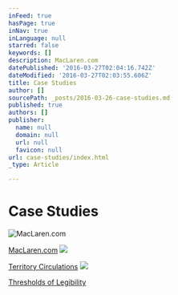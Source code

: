 ```yaml
---
inFeed: true
hasPage: true
inNav: true
inLanguage: null
starred: false
keywords: []
description: MacLaren.com
datePublished: '2016-03-27T02:04:16.742Z'
dateModified: '2016-03-27T02:03:55.606Z'
title: Case Studies
author: []
sourcePath: _posts/2016-03-26-case-studies.md
published: true
authors: []
publisher:
  name: null
  domain: null
  url: null
  favicon: null
url: case-studies/index.html
_type: Article

---
```

# Case Studies
![MacLaren.com](https://the-grid-user-content.s3-us-west-2.amazonaws.com/461312d7-4b23-4299-8cda-2113aa96cf50.png)

[MacLaren.com][0]
![](https://the-grid-user-content.s3-us-west-2.amazonaws.com/92e0b1c4-b11f-4e8f-b4fd-76b8f10ea5ef.jpg)

[Territory Circulations][1]
![](https://the-grid-user-content.s3-us-west-2.amazonaws.com/36dfd8bd-7316-4d69-b4d5-94f403278cc8.jpg)

[Thresholds of Legibility][2]

[0]: http://justinscherer.xyz/case-study-maclarencom/
[1]: http://justinscherer.xyz/case-study-territory-circulations-no-1-you-had-me-at-hell/
[2]: http://justinscherer.xyz/case-study-thresholds-of-legibility/